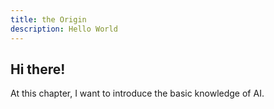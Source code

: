 ```yaml
---
title: the Origin
description: Hello World
---
```


## Hi there!

At this chapter, I want to introduce the basic knowledge of AI.

